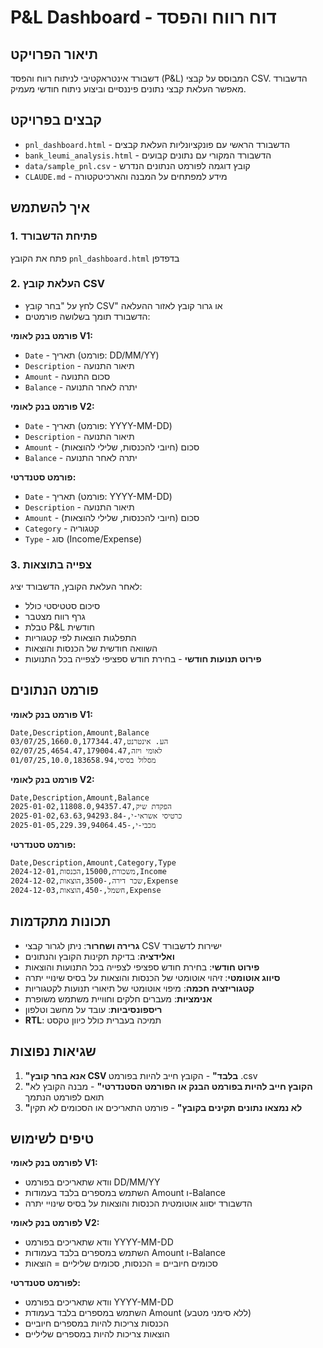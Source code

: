 # P&L Dashboard - דוח רווח והפסד

## תיאור הפרויקט

דשבורד אינטראקטיבי לניתוח רווח והפסד (P&L) המבוסס על קבצי CSV. הדשבורד מאפשר העלאת קבצי נתונים פיננסיים וביצוע ניתוח חודשי מעמיק.

## קבצים בפרויקט

- `pnl_dashboard.html` - הדשבורד הראשי עם פונקציונליות העלאת קבצים
- `bank_leumi_analysis.html` - הדשבורד המקורי עם נתונים קבועים
- `data/sample_pnl.csv` - קובץ דוגמה לפורמט הנתונים הנדרש
- `CLAUDE.md` - מידע למפתחים על המבנה והארכיטקטורה

## איך להשתמש

### 1. פתיחת הדשבורד
פתח את הקובץ `pnl_dashboard.html` בדפדפן

### 2. העלאת קובץ CSV
- לחץ על "בחר קובץ CSV" או גרור קובץ לאזור ההעלאה
- הדשבורד תומך בשלושה פורמטים:

**פורמט בנק לאומי V1:**
- `Date` - תאריך (פורמט: DD/MM/YY)
- `Description` - תיאור התנועה
- `Amount` - סכום התנועה
- `Balance` - יתרה לאחר התנועה

**פורמט בנק לאומי V2:**
- `Date` - תאריך (פורמט: YYYY-MM-DD)
- `Description` - תיאור התנועה
- `Amount` - סכום (חיובי להכנסות, שלילי להוצאות)
- `Balance` - יתרה לאחר התנועה

**פורמט סטנדרטי:**
- `Date` - תאריך (פורמט: YYYY-MM-DD)
- `Description` - תיאור התנועה
- `Amount` - סכום (חיובי להכנסות, שלילי להוצאות)
- `Category` - קטגוריה
- `Type` - סוג (Income/Expense)

### 3. צפייה בתוצאות
לאחר העלאת הקובץ, הדשבורד יציג:
- סיכום סטטיסטי כולל
- גרף רווח מצטבר
- טבלת P&L חודשית
- התפלגות הוצאות לפי קטגוריות
- השוואה חודשית של הכנסות והוצאות
- **פירוט תנועות חודשי** - בחירת חודש ספציפי לצפייה בכל התנועות

## פורמט הנתונים

**פורמט בנק לאומי V1:**
```csv
Date,Description,Amount,Balance
03/07/25,הע. אינטרנט,1660.0,177344.47
02/07/25,לאומי ויזה,4654.47,179004.47
01/07/25,מסלול בסיסי,10.0,183658.94
```

**פורמט בנק לאומי V2:**
```csv
Date,Description,Amount,Balance
2025-01-02,הפקדת שיק,11808.0,94357.47
2025-01-02,כרטיסי אשראי-י,-63.63,94293.84
2025-01-05,מכבי-י,-229.39,94064.45
```

**פורמט סטנדרטי:**
```csv
Date,Description,Amount,Category,Type
2024-12-01,משכורת,15000,הכנסות,Income
2024-12-02,שכר דירה,-3500,הוצאות,Expense
2024-12-03,חשמל,-450,הוצאות,Expense
```

## תכונות מתקדמות

- **גרירה ושחרור**: ניתן לגרור קבצי CSV ישירות לדשבורד
- **ואלידציה**: בדיקת תקינות הקובץ והנתונים
- **פירוט חודשי**: בחירת חודש ספציפי לצפייה בכל התנועות והוצאות
- **סיווג אוטומטי**: זיהוי אוטומטי של הכנסות והוצאות על בסיס שינויי יתרה
- **קטגוריזציה חכמה**: מיפוי אוטומטי של תיאורי תנועות לקטגוריות
- **אנימציות**: מעברים חלקים וחוויית משתמש משופרת
- **ריספונסיביות**: עובד על מחשב וטלפון
- **RTL**: תמיכה בעברית כולל כיוון טקסט

## שגיאות נפוצות

1. **"אנא בחר קובץ CSV בלבד"** - הקובץ חייב להיות בפורמט .csv
2. **"הקובץ חייב להיות בפורמט הבנק או הפורמט הסטנדרטי"** - מבנה הקובץ לא תואם לפורמט הנתמך
3. **"לא נמצאו נתונים תקינים בקובץ"** - פורמט התאריכים או הסכומים לא תקין

## טיפים לשימוש

**לפורמט בנק לאומי V1:**
- וודא שתאריכים בפורמט DD/MM/YY
- השתמש במספרים בלבד בעמודות Amount ו-Balance
- הדשבורד יסווג אוטומטית הכנסות והוצאות על בסיס שינויי יתרה

**לפורמט בנק לאומי V2:**
- וודא שתאריכים בפורמט YYYY-MM-DD
- השתמש במספרים בלבד בעמודות Amount ו-Balance
- סכומים חיוביים = הכנסות, סכומים שליליים = הוצאות

**לפורמט סטנדרטי:**
- וודא שתאריכים בפורמט YYYY-MM-DD
- השתמש במספרים בלבד בעמודת Amount (ללא סימני מטבע)
- הכנסות צריכות להיות במספרים חיוביים
- הוצאות צריכות להיות במספרים שליליים